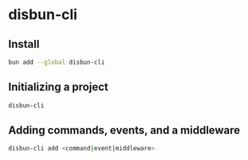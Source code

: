 # disbun-cli

## Install

```bash
bun add --global disbun-cli
```

## Initializing a project

```bash
disbun-cli
```

## Adding commands, events, and a middleware

```bash
disbun-cli add <command|event|middleware>
```
